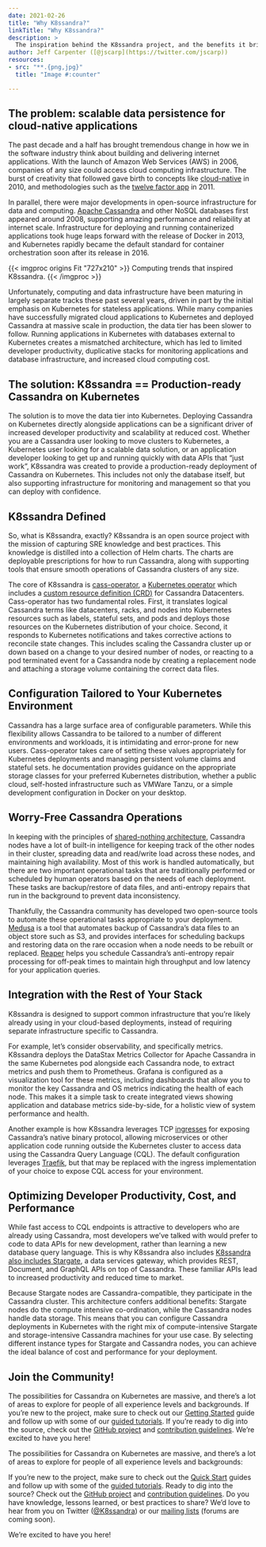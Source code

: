 ```yaml
---
date: 2021-02-26
title: "Why K8ssandra?"
linkTitle: "Why K8ssandra?"
description: >
  The inspiration behind the K8ssandra project, and the benefits it brings to developers, operators and SREs.
author: Jeff Carpenter ([@jscarp](https://twitter.com/jscarp))
resources:
- src: "**.{png,jpg}"
  title: "Image #:counter"

---
```


## The problem: scalable data persistence for cloud-native applications

The past decade and a half has brought tremendous change in how we in the software industry think about building and delivering internet applications. With the launch of Amazon Web Services (AWS) in 2006, companies of any size could access cloud computing infrastructure. The burst of creativity that followed gave birth to concepts like [cloud-native](http://pzf.fremantle.org/2010/05/cloud-native.html) in 2010, and methodologies such as the [twelve factor app](https://12factor.net/) in 2011.

In parallel, there were major developments in open-source infrastructure for data and computing. [Apache Cassandra](http://cassandra.apache.org/) and other NoSQL databases first appeared around 2008, supporting amazing performance and reliability at internet scale. Infrastructure for deploying and running containerized applications took huge leaps forward with the release of Docker in 2013, and Kubernetes rapidly became the default standard for container orchestration soon after its release in 2016. 

{{< imgproc origins Fit "727x210" >}}
Computing trends that inspired K8ssandra.
{{< /imgproc >}}

Unfortunately, computing and data infrastructure have been maturing in largely separate tracks these past several years, driven in part by the initial emphasis on Kubernetes for stateless applications. While many companies have successfully migrated cloud applications to Kubernetes and deployed Cassandra at massive scale in production, the data tier has been slower to follow. Running applications in Kubernetes with databases external to Kubernetes creates a mismatched architecture, which has led to limited developer productivity, duplicative stacks for monitoring applications and database infrastructure, and increased cloud computing cost.

## The solution: K8ssandra == Production-ready Cassandra on Kubernetes

The solution is to move the data tier into Kubernetes. Deploying Cassandra on Kubernetes directly alongside applications can be a significant driver of increased developer productivity and scalability at reduced cost. Whether you are a Cassandra user looking to move clusters to Kubernetes, a Kubernetes user looking for a scalable data solution, or an application developer looking to get up and running quickly with data APIs that “just work”, K8ssandra was created to provide a production-ready deployment of Cassandra on Kubernetes. This includes not only the database itself, but also supporting infrastructure for monitoring and management so that you can deploy with confidence.

## K8ssandra Defined

So, what is K8ssandra, exactly? K8ssandra is an open source project with the mission of capturing SRE knowledge and best practices. This knowledge is distilled into a collection of Helm charts. The charts are deployable prescriptions for how to run Cassandra, along with supporting tools that ensure smooth operations of Cassandra clusters of any size. 

The core of K8ssandra is [cass-operator](/docs/architecture/cassandra/), a [Kubernetes operator](https://kubernetes.io/docs/concepts/extend-kubernetes/operator/) which includes a [custom resource definition (CRD)](https://kubernetes.io/docs/concepts/extend-kubernetes/api-extension/custom-resources/) for Cassandra Datacenters. Cass-operator has two fundamental roles. First, it translates logical Cassandra terms like datacenters, racks, and nodes into Kubernetes resources such as labels, stateful sets, and pods and deploys those resources on the Kubernetes distribution of your choice. Second, it responds to Kubernetes notifications and takes corrective actions to reconcile state changes. This includes scaling the Cassandra cluster up or down based on a change to your desired number of nodes, or reacting to a pod terminated event for a Cassandra node by creating a replacement node and attaching a storage volume containing the correct data files.


## Configuration Tailored to Your Kubernetes Environment
Cassandra has a large surface area of configurable parameters. While this flexibility allows Cassandra to be tailored to a number of different environments and workloads, it is intimidating and error-prone for new users. Cass-operator takes care of setting these values appropriately for Kubernetes deployments and managing persistent volume claims and stateful sets. he documentation provides guidance on the appropriate storage classes for your preferred Kubernetes distribution, whether a public cloud, self-hosted infrastructure such as VMWare Tanzu, or a simple development configuration in Docker on your desktop.

## Worry-Free Cassandra Operations
In keeping with the principles of [shared-nothing architecture](https://en.wikipedia.org/wiki/Shared-nothing_architecture), Cassandra nodes have a lot of built-in intelligence for keeping track of the other nodes in their cluster, spreading data and read/write load across these nodes, and maintaining high availability. Most of this work is handled automatically, but there are two important operational tasks that are traditionally performed or scheduled by human operators based on the needs of each deployment. These tasks are backup/restore of data files, and anti-entropy repairs that run in the background to prevent data inconsistency. 

Thankfully, the Cassandra community has developed two open-source tools to automate these operational tasks appropriate to your deployment. [Medusa](/docs/architecture/backups/) is a tool that automates backup of Cassandra’s data files to an object store such as S3, and provides interfaces for scheduling backups and restoring data on the rare occasion when a node needs to be rebuilt or replaced. [Reaper](/docs/architecture/repairs/) helps you schedule Cassandra’s anti-entropy repair processing for off-peak times to maintain high throughput and low latency for your application queries.     

## Integration with the Rest of Your Stack

K8ssandra is designed to support common infrastructure that you’re likely already using in your cloud-based deployments, instead of requiring separate infrastructure specific to Cassandra. 

For example, let’s consider observability, and specifically metrics. K8ssandra deploys the DataStax Metrics Collector for Apache Cassandra in the same Kubernetes pod alongside each Cassandra node, to extract metrics and push them to Prometheus. Grafana is configured as a visualization tool for these metrics, including dashboards that allow you to monitor the key Cassandra and OS metrics indicating the health of each node. This makes it a simple task to create integrated views showing application and database metrics side-by-side, for a holistic view of system performance and health.

Another example is how K8ssandra leverages TCP [ingresses](https://kubernetes.io/docs/concepts/services-networking/ingress/) for exposing Cassandra’s native binary protocol, allowing microservices or other application code running outside the Kubernetes cluster to access data using the Cassandra Query Language (CQL). The default configuration leverages [Traefik](/docs/topics/ingress/traefik/), but that may be replaced with the ingress implementation of your choice to expose CQL access for your environment.

## Optimizing Developer Productivity, Cost, and Performance

While fast access to CQL endpoints is attractive to developers who are already using Cassandra, most developers we’ve talked with would prefer to code to data APIs for new development, rather than learning a new database query language. This is why K8ssandra also includes [K8ssandra also includes Stargate](/docs/topics/stargate/), a data services gateway, which provides REST, Document, and GraphQL APIs on top of Cassandra. These familiar APIs lead to increased productivity and reduced time to market.

Because Stargate nodes are Cassandra-compatible, they participate in the Cassandra cluster. This architecture confers additional benefits: Stargate nodes do the compute intensive co-ordination, while the Cassandra nodes handle data storage. This means that you can configure Cassandra deployments in Kubernetes with the right mix of compute-intensive Stargate and storage-intensive Cassandra machines for your use case. By selecting different instance types for Stargate and Cassandra nodes, you can achieve the ideal balance of cost and performance for your deployment.

## Join the Community!

The possibilities for Cassandra on Kubernetes are massive, and there’s a lot of areas to explore for people of all experience levels and backgrounds. If you’re new to the project, make sure to check out our [Getting Started](/docs/getting-started/) guide and follow up with some of our [guided tutorials](/docs/topics/). If you’re ready to dig into the source, check out the [GitHub project](https://github.com/k8ssandra/k8ssandra) and [contribution guidelines](/docs/contribution-guidelines/). We’re excited to have you here!

The possibilities for Cassandra on Kubernetes are massive, and there’s a lot of areas to explore for people of all experience levels and backgrounds: 

If you’re new to the project, make sure to check out the [Quick Start](/docs/getting-started/) guides and follow up with some of the [guided tutorials](/docs/topics/). 
Ready to dig into the source? Check out the [GitHub project](https://github.com/k8ssandra/k8ssandra) and [contribution guidelines](/docs/contribution-guidelines/). 
Do you have knowledge, lessons learned, or best practices to share? We’d love to hear from you on Twitter ([@K8ssandra](https://twitter.com/k8ssandra)) or our [mailing lists](/community) (forums are coming soon). 

We’re excited to have you here!

